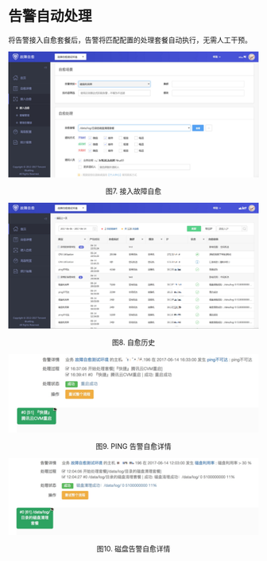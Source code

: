 # 告警自动处理

将告警接入自愈套餐后，告警将匹配配置的处理套餐自动执行，无需人工干预。

![1510297069.jpg](../media/dee25b8571ed159201b4e1240dc17d63.png)
<center>图7. 接入故障自愈</center>

![-w2020](../media/ed55b2630326d0566985b32be16f8665.png)
<center>图8. 自愈历史</center>

![1510296896(1).jpg](../media/e2729ca5d99fe17d4d504bf7dee47616.png)
<center>图9. PING 告警自愈详情</center>

![1510296910(1).jpg](../media/4399237f7b43150ba1d7af51d4612ff4.png)
<center>图10. 磁盘告警自愈详情</center>
